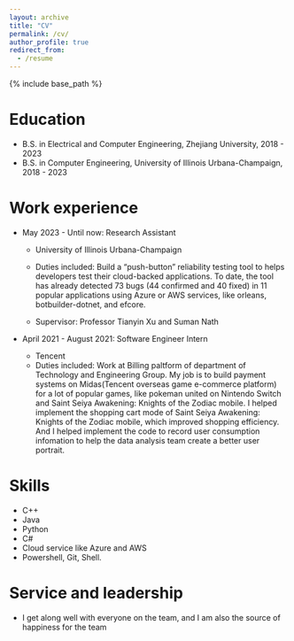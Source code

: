 ```yaml
---
layout: archive
title: "CV"
permalink: /cv/
author_profile: true
redirect_from:
  - /resume
---
```


{% include base_path %}

Education
======
* B.S. in Electrical and Computer Engineering, Zhejiang University, 2018 - 2023
* B.S. in Computer Engineering, University of Illinois Urbana-Champaign, 2018 - 2023

Work experience
======
* May 2023 - Until now: Research Assistant
  * University of Illinois Urbana-Champaign
  * Duties included: Build a “push-button” reliability 
  testing tool to helps developers
  test their cloud-backed applications. To date,
  the tool has already detected 73 bugs (44 confirmed and 40 fixed)
  in 11 popular applications using Azure or AWS services, like orleans, botbuilder-dotnet, and efcore.

  * Supervisor: Professor Tianyin Xu and Suman Nath

* April 2021 - August 2021: Software Engineer Intern
  * Tencent
  * Duties included: Work at Billing paltform of department of Technology and Engineering Group. My job is to build payment systems on Midas(Tencent overseas game e-commerce platform) for a lot of popular games, like pokeman united on Nintendo Switch and Saint Seiya Awakening: Knights of the Zodiac mobile. I helped implement the shopping cart mode of Saint Seiya Awakening: Knights of the Zodiac mobile, which improved shopping efficiency. And I helped implement the code to record user consumption infomation to help the data analysis team create a better user portrait.
  
Skills
======
* C++
* Java
* Python
* C#
* Cloud service like Azure and AWS
* Powershell, Git, Shell.

Service and leadership
======
* I get along well with everyone on the team, and I am also the source of happiness for the team

